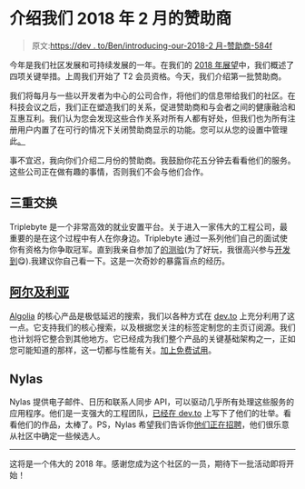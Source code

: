# 介绍我们 2018 年 2 月的赞助商

> 原文:[https://dev . to/Ben/introducing-our-2018-2 月-赞助商-584f](https://dev.to/ben/introducing-our-february-2018-sponsors-584f)

今年是我们社区发展和可持续发展的一年。在我们的 [2018 年展望](https://dev.to/ben/what-to-expect-from-devto-in-2018-22ia)中，我们概述了四项关键举措。上周我们开始了 T2 会员资格。今天，我们介绍第一批赞助商。

我们将每月与一些以开发者为中心的公司合作，将他们的信息带给我们的社区。在科技会议之后，我们正在塑造我们的关系，促进赞助商和与会者之间的健康融洽和互惠互利。我们认为您会发现这些合作关系对所有人都有好处，但我们也为所有注册用户内置了在可行的情况下关闭赞助商显示的功能。您可以从您的设置中管理此[。](https://dev.to/settings/misc)

事不宜迟，我向你们介绍二月份的赞助商。我鼓励你花五分钟去看看他们的服务。这些公司正在做有趣的事情，否则我们不会与他们合作。

## 三重交换

Triplebyte 是一个非常高效的就业安置平台。关于进入一家伟大的工程公司，最重要的是在这个过程中有人在你身边。Triplebyte 通过一系列他们自己的面试使你有资格为你争取冠军。直到我亲自参加了[的测验](https://triplebyte.com/?ref=devto_feb18)(为了好玩，我很高兴参与[开发到](https://dev.to/)😋).我建议你自己看一下。这是一次奇妙的暴露盲点的经历。

## [阿尔及利亚](#algolia)

[Algolia](http://goto.algolia.com/l/139121/2018-01-31/287fnc) 的核心产品是极低延迟的搜索，我们以各种方式在 [dev.to](https://dev.to/) 上充分利用了这一点。它支持我们的核心搜索，以及根据您关注的标签定制您的主页订阅源。我们也计划将它整合到其他地方。它已经成为我们整个产品的关键基础架构之一，正如您可能知道的那样，这一切都与性能有关。[加上免费试用](http://goto.algolia.com/l/139121/2018-01-31/287fnc)。

## Nylas

Nylas 提供电子邮件、日历和联系人同步 API，可以驱动几乎所有处理这些服务的应用程序。他们是一支强大的工程团队，[已经在 dev.to](https://dev.to/nylas/billions-of-emails-synced-with-python-61a) 上写下了他们的壮举。看看他们的作品，太棒了。PS，Nylas 希望我们告诉你[他们正在招聘](http://bit.ly/2npL4h0)，他们很乐意从社区中确定一些候选人。

* * *

这将是一个伟大的 2018 年。感谢您成为这个社区的一员，期待下一批活动即将开始！